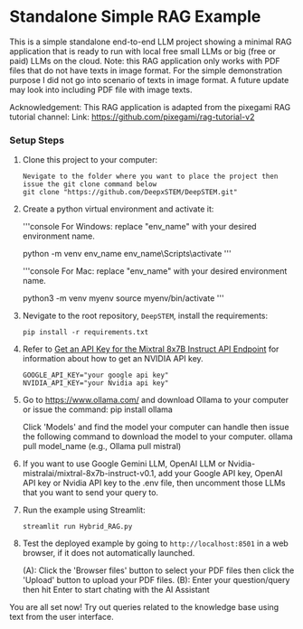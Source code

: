 # Standalone Simple RAG Example

This is a simple standalone end-to-end LLM project showing a minimal RAG application that is ready to run with local free small LLMs or big (free or paid) LLMs on the cloud. 
Note: this RAG application only works with PDF files that do not have texts in image format. For the simple demonstration purpose I did not go into scenario of texts in image format. A future update may look into including PDF file with image texts.

Acknowledgement: This RAG application is adapted from the pixegami RAG tutorial channel:
Link: https://github.com/pixegami/rag-tutorial-v2

### Setup Steps

1. Clone this project to your computer:

   ```console
   Nevigate to the folder where you want to place the project then issue the git clone command below
   git clone "https://github.com/DeepxSTEM/DeepSTEM.git"
   
   ```

2. Create a python virtual environment and activate it:

   '''console
   For Windows: replace "env_name" with your desired environment name.

   python -m venv env_name
   env_name\Scripts\activate
   '''

   '''console
   For Mac: replace "env_name" with your desired environment name.

   python3 -m venv myenv
   source myenv/bin/activate
   '''

3. Nevigate to the root repository, `DeepSTEM`, install the requirements:

   ```console
   pip install -r requirements.txt
   ```

4. Refer to [Get an API Key for the Mixtral 8x7B Instruct API Endpoint](https://nvidia.github.io/GenerativeAIExamples/latest/api-catalog.html#get-an-api-key-for-the-mixtral-8x7b-instruct-api-endpoint)
   for information about how to get an NVIDIA API key.

   ```.env file
   GOOGLE_API_KEY="your google api key"
   NVIDIA_API_KEY="your Nvidia api key"
   ```

5. Go to https://www.ollama.com/ and download Ollama to your computer or issue the command:
   pip install ollama

   Click 'Models' and find the model your computer can handle then issue the following command to download the model to your computer.
   ollama pull model_name (e.g., Ollama pull mistral)

6. If you want to use Google Gemini LLM, OpenAI LLM or Nvidia-mistralai/mixtral-8x7b-instruct-v0.1, 
   add your Google API key, OpenAI API key or Nvidia API key to the .env file, then uncomment those LLMs that you want to send your query to.

7. Run the example using Streamlit:

   ```console
   streamlit run Hybrid_RAG.py
   ```

8. Test the deployed example by going to `http://localhost:8501` in a web browser, if it does not 
   automatically launched.
   
   (A): Click the 'Browser files' button to select your PDF files then click the 'Upload' button
        to upload your PDF files.
   (B): Enter your question/query then hit Enter to start chating with the AI Assistant

You are all set now! Try out queries related to the knowledge base using text from the user interface.
